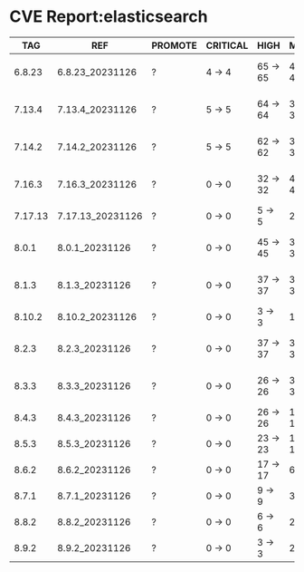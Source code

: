 # CVE Report:elasticsearch
|   TAG   |       REF        | PROMOTE | CRITICAL |   HIGH   |   MEDIUM   |    LOW     | UNKNOWN |
|---------|------------------|---------|----------|----------|------------|------------|---------|
| 6.8.23  | 6.8.23_20231126  | ?       | 4 -> 4   | 65 -> 65 | 495 -> 495 | 555 -> 555 | 0 -> 0  |
| 7.13.4  | 7.13.4_20231126  | ?       | 5 -> 5   | 64 -> 64 | 377 -> 377 | 264 -> 264 | 1 -> 1  |
| 7.14.2  | 7.14.2_20231126  | ?       | 5 -> 5   | 62 -> 62 | 380 -> 380 | 264 -> 264 | 1 -> 1  |
| 7.16.3  | 7.16.3_20231126  | ?       | 0 -> 0   | 32 -> 32 | 426 -> 426 | 211 -> 211 | 0 -> 0  |
| 7.17.13 | 7.17.13_20231126 | ?       | 0 -> 0   | 5 -> 5   | 25 -> 25   | 27 -> 27   | 0 -> 0  |
| 8.0.1   | 8.0.1_20231126   | ?       | 0 -> 0   | 45 -> 45 | 397 -> 397 | 206 -> 206 | 0 -> 0  |
| 8.1.3   | 8.1.3_20231126   | ?       | 0 -> 0   | 37 -> 37 | 389 -> 389 | 185 -> 185 | 0 -> 0  |
| 8.10.2  | 8.10.2_20231126  | ?       | 0 -> 0   | 3 -> 3   | 16 -> 16   | 26 -> 26   | 0 -> 0  |
| 8.2.3   | 8.2.3_20231126   | ?       | 0 -> 0   | 37 -> 37 | 377 -> 377 | 171 -> 171 | 0 -> 0  |
| 8.3.3   | 8.3.3_20231126   | ?       | 0 -> 0   | 26 -> 26 | 364 -> 364 | 171 -> 171 | 0 -> 0  |
| 8.4.3   | 8.4.3_20231126   | ?       | 0 -> 0   | 26 -> 26 | 146 -> 146 | 73 -> 73   | 0 -> 0  |
| 8.5.3   | 8.5.3_20231126   | ?       | 0 -> 0   | 23 -> 23 | 125 -> 125 | 62 -> 62   | 0 -> 0  |
| 8.6.2   | 8.6.2_20231126   | ?       | 0 -> 0   | 17 -> 17 | 60 -> 60   | 58 -> 58   | 0 -> 0  |
| 8.7.1   | 8.7.1_20231126   | ?       | 0 -> 0   | 9 -> 9   | 38 -> 38   | 44 -> 44   | 0 -> 0  |
| 8.8.2   | 8.8.2_20231126   | ?       | 0 -> 0   | 6 -> 6   | 27 -> 27   | 34 -> 34   | 0 -> 0  |
| 8.9.2   | 8.9.2_20231126   | ?       | 0 -> 0   | 3 -> 3   | 20 -> 20   | 29 -> 29   | 0 -> 0  |
